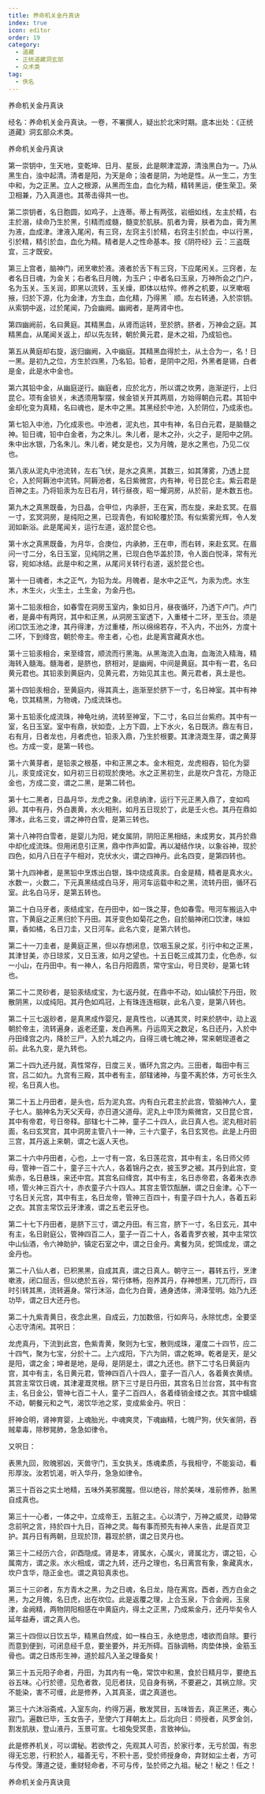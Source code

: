 ```yaml
---
title: 养命机关金丹真诀
index: true
icon: editor
order: 19
category:
  - 道藏
  - 正统道藏洞玄部
  - 众术类
tag:
  - 佚名
---
```


养命机关金丹真诀  

经名：养命机关金丹真诀。一卷，不署撰人，疑出於北宋时期。底本出处：《正统道藏》洞玄部众术类。  

养命机关金丹真诀  

第一崇钥中，生天地，变乾坤、日月、星辰，此是瞑津混源，清浊黑白为一。乃从黑生白，浊中起清。清者是阳，为天是命；浊者是阴，为地是性。从一生二，方生中和，为之正黑。立人之根源，从黑而生血，血化为精，精转黑运，便生荣卫。荣卫相兼，乃入真道也。其蒂击得共一也。  

第二崇钥者，名日胞圆，如鸡子，上连蒂。蒂上有两弦，岩细如线，左主於精，右主於溺，续命乃生於黑，引精而成髓，髓变於肌肤。肌者为膏，肤者为血，膏为黑为液，血成津。津液入尾闲，有三窍，左窍主引於精，右窍主引於血，中以行黑，引於精，精引於血，血化为精。精者是人之性命基本。按《阴符经》云：三盗既宜，三才既安。  

第三上宫者，脑神门，闭烹嗽於液。液者於舌下有三窍，下应尾闲关。三窍者，左者名日日魂，为金关；右者名日月魄，为玉户；中者名曰玉泉，万神所会之门户，名为玉关。玉关润，即黑以流转，玉关燥，即体以枯悴。修养之机要，以烹嗽咽掖，归於下源，化为金津，方生血，血化精，乃得黑｀顺。左右转通，入於崇钥。从索钥中返，过於尾闻，乃会幽阙。幽阙者，是两肾中也。  

第四幽阙前，名曰黄庭。其精黑血，从肾而运转，至於脐。脐者，万神会之庭。其精黑血，从尾闻关返上，却以先左转，朝於黄元君，是木之祖，乃成铅也。  

第五从黄庭却右旋，返归幽阙，入中幽庭。其精黑血得於土，从土合为一，名！日一黑。是初九之位，方生於四黑，乃名铅。铅者，是阴中之阳，外黑者是锡，白者是金，此是水中金也。  

第六其铅中金，从幽庭逆行。幽庭者，应於北方，所以谓之坎男，迤渐逆行，上归昆仑。项有金锁关，未透须用掣摆，候金锁关开其两扇，方始得朝白元君。其铅中金却化变为真精，名曰魂也，是木中之黑。其黑经於中池，入於阴位，乃成汞也。  

第七铅入中池，乃化成汞也。中池者，泥丸也，其中有神，名日白元君，是脑髓之神。铅日魂，铅中白金者，为之朱儿。朱儿者，是木之孙，火之子，是阳中之阴。朱中出水银，乃名朱儿。朱儿者，姥女是也，又为月魄，是水之黑也，乃见二仪也。  

第八汞从泥丸中池流转，左右飞伏，是水之真黑，其数三，如其薄雾，乃透上昆仑，入於阿耨池中流转。阿耨池者，名日紫微宫，内有神，号日昆仑主。紫云君是百神之主。乃将铅汞为左日右月，转行昼夜，昭一耀洞房，从於前，是木数五也。  

第九木之真黑既备，为日晶，合甲位，内承肝，王在寅，而左旋，来赴玄冥。在眉一寸，玄冥洞房，是纯阳之黑，已现青色，有如轮覆於顶。有似紫雾光辉，令人发润如新浴。此是尾闻关，运行左道，返於昆仑也。  

第十水之真黑既备，为月华，合庚位，内承肺，王在申，而右转，来赴玄冥。在眉问一寸二分，名日玉室，见纯阴之黑，已现白色华盖於顶，令人面白悦泽，常有光容，宛如冰结。此是中和之黑，从尾问关转行右道，返於昆仑也。  

第十一日魂者，木之正气，为铅为龙。月魄者，是水中之正气，为汞为虎。水生木，木生火，火生土，土生金，为金丹也。  

第十二铅汞相合，如春雪在洞房玉室内，象如日月，昼夜循环，乃透下卢门。卢门者，是鼻中有两窍，其中和正黑，从洞房玉室透下，入重楼十二环，至玉台。须是闭口饮玉池之津，其丹得津，方过重楼，所以绵绵若存，不入内，不出外，方度十二环，下到绛宫，朝於帝主。帝主者，心也，此是离宫藏真水也。  

第十三铅汞相合，来至绛宫，顺流而行黑海。从黑海流入血海，血海流入精海，精海转入髓海。髓海者，是脐也，脐相对，是幽阙，中间是黄庭。其中有一君，名曰黄元君也。其铅汞到黄庭内，见黄元君，方始见其主也。黄元君者，真土是也。  

第十四铅汞相合，至黄庭内，得其真土，迤渐至於脐下一寸，名日神室。其中有神龟，饮其精黑，为物魂，乃成流珠也。  

第十五铅汞化成流珠，神龟吐纳，流转至神室，下二寸，名曰兰台紫府。其中有一室，名日玉室。室中有鼎，状如壶，上方下圆，上下水火，名日既济。鼎左有日，右有月，日者龙也，月者虎也，铅汞入鼎，乃生於根要。其津浇溉生芽，谓之黄芽也。方成一变，是第一转也。  

第十六黄芽者，是铅汞之根基，中和正黑之本。金木相克，龙虎相吞，铅化为婴儿，汞变成诧女，如月初三日初现於庚地。水之正黑初生，此是坎户含花，方隐正金也，方成二变，谓之二黑，是第二转也。  

第十七二黑者，日晶月华，龙虎之象。闭息纳津，运行下元正黑入鼎了，变如鸡卵。其中有丹，外白裹黄，水火相刑，如月五日现於丁，此是壬火也。其丹在鼎如薄冰，此名三变，谓之神符白雪，是第三转也。  

第十八神符白雪者，是婴儿为阳，姥女属阴，阴阳正黑相结，未成男女，其丹於鼎中却化成流珠。但用闭息引正黑，鼎中作声如雷。再以凝结作块，以象谷神，现於四色，如月八日在子午相对，克伏水火，谓之四神丹。此名四变，是第四转也。  

第十九四神者，是黑铅中烹炼出白银，珠中烧成真汞。白金是精，精者是真水火。水数一，火数二，下元真黑结成白马牙，用河车运载中和之黑，流转丹田，循环石室。此名白马牙，是第五转也。  

第二十白马牙者，汞结成宝，在丹田中，如一珠之芽，色如春雪。甩河车搬运入中宫，下黄庭之正黑归於下丹田。其牙变色如菊花之色，自於脑神闭口饮津，味如粟，香如橘，名日刀圭，又日河车。此名六变，是第六转也。  

第二十一刀圭者，是黄庭正黑，但以存想闭息，饮咽玉泉之浆，引行中和之正黑，其津甘美，亦日琼浆，又日玉液，如月之望也。十五日乾三成其刀圭，化色赤，似一小山，在丹田中。有一神人，名日丹阳霞质，常守宝山，号日灵砂，是第七转也。  

第二十二灵砂者，是铅汞结成宝，为七返丹就，在鼎中不动，如山镇於下丹田，败散阴黑，以成纯阳。其丹色如鸡冠，上有珠连连相联，此名八变，是第八转也。  

第二十三七返砂者，是真黑成作婴兄，是真性也，以通其灵，时来於脐中，动上返朝於帝主，流转遍身，返老还童，发白再黑。丹运周天之数足，名日还丹，入於中丹田绛宫之内，降於三尸，入於九城之内，自得三魂七魄之神，常来朝现道者之前。此名九变，是九转也。  

第二十四九还丹就，真性常存，日度三关，循环九宫之内。三田者，每田中有三宫，吕二如九。九宫有三殿，其中者有主，部辖诸神，与童不离於体，方可长生久视，名日真人也。  

第二十五上丹田者，是头也，后为泥丸宫。内有白元君主於此宫，管脑神六人，童子七人。脑神名为天父天母，亦日道父道母。泥丸上中顶为紫微宫，又日昆仑宫，其中有帝君，号日帝释。部辖七十二神，童子二十四人，此日真人也。泥丸相对前面，名曰玄冥宫，其中洞房主管八十一神，三十六童子，名日玄冥也。此是上丹田三宫，其丹返上来朝，谓之七返人天也。  

第二十六中丹田者，心也，上一寸有一宫，名日莲花宫，其中有主，名日师父师母，管神一百二十，童子三十六人，各着锦丹之衣，披玉罗之被。其丹到此宫，变紫赤，名日悬珠，来还中宫。其宫名曰绛宫，其中有主，名日赤帝君，各着朱衣赤啧，管火神三百六十，赤衣童子六十四人。其宫主管饮酝酬，谓之日金津。心下一寸名日关元宫，其中有主，名日龙帝，管神三百四十，有童子四十九人，各着五彩之衣。其宫主常饮云牙津液，谓之五老云牙也。  

第二十七下丹田者，是脐下三寸，谓之丹田。有三宫，脐下一寸，名日玄元，其中有主，名日尉庭公，管神四百二人，童子一百二十人，各着青罗衣被，其中主常饮中山仙酒，令六神助护，镇定石室之中，谓之日金丹。禽餐为凤，蛇饵成龙，谓之金丹也。  

第二十八仙人者，已积黑黑，自成其真，谓之日真人。朝守三一，暮转五行，烹津嗽液，闭口屈舌，但以绝於五谷，常行体畅，抱养其丹，存神想黑，兀兀而行，四时引转其黑，流转遍身。常行沐浴，血化为白膏，通身透体，滑泽莹明。始乃九还功毕，谓之日大还丹也。  

第二十九紫青黄日，夜念此黑，自成云，力加数倍，行如奔马，永除忧虑，全要坚心志守清闲。其呎日：  

龙虎真丹，下流到此宫，色紫青黄，聚则为七宝，散则成珠，灌度二十四节，应二十四气，聚为七宝，分於十二。上六成阳，下六为阴，谓之乾坤。乾者是天，是父是阳，谓之金；坤者是地，是母，是阴是土，谓之九还也。脐下二寸名日黄庭内宫，其中有主，名日黄元君，管神四百八十四人，童子一百八人，各着黄衣黄绩。其宫主常饮日魂，其津灌溉灵根。脐下三寸是日丹田，其宫名日兰台宫，其中有宫主，名日金公，管神七百二十人，童子二百四人，各着绛销金缕之衣。其宫中蠕蠕不动，朝餐元和之气，渴饮华池之浆，变成紫金丹。呎日：  

肝神合明，肾神育婴，上魂胎光，中魂爽灵，下魂幽精，七魄尸狗，伏矢雀阴，吞贼辈毒，除秽晃肺，急急如律令。  

又呎日：  

表黑九回，败魄邪凶，天兽守门，玉女执关。炼魂柔质，与我相守，不能妄动，看形厚汝。汝若饥渴，听入华丹，急急如律令。  

第三十百谷之实土地精，五味外美邪魔腥。但以绝谷，除於美味，准前修养，胎黑自成真也。  

第三十一心者，一体之中，立成帝王，五脏之主。心以清宁，万神之威灵，动静常念前呎之言，持於四十九日，百神之灵。每有事而预先有神人来告，此是百灵卫护。其丹日有两朝，旦现於顶，暮现於脐，谓之日灵丹也。  

第三十二经历六合，卯酉隐成。肾是本，肾属水，心属火，肾属北方，谓之铅，心属南方，谓之汞。水火相成，谓之九转，还丹之理也，名日离宫有象，象藏真水，坎户含华，隐正金也。谓之真铅真汞也。  

第三十三卯者，东方青木之黑，为之日魂，名日龙，隐在离宫。酉者，西方白金之黑，为之月魄，名日虎，出在坎位。此是返覆之理，上合玉泉，下合金阙，玉泉津，金阙精，两物阴阳相感在中黄庭内，得土之正黑，乃成紫金丹，还丹毕矣令人延年益寿，谓之真人也。  

第三十四但以日饮五华，精黑自然成，如一株白玉，永绝思虑，嗜欲而自除。要行而意到便到，可闭息经千息，要坐要外，并无所碍。百脉调畅，肉垫体换，金筋玉骨也。谓之日炼形生神，道於超凡入圣之理备矣！  

第三十五元阳子命者，丹田，为其内有一龟，常饮中和黑，食於日精月华，要绝五谷五味。心行於德，见危者救，见厄者扶，见自身有祸，不要避之，其祸立除。灾不能染，害不可缠，此是修养，入其真圣，谓之真道也。  

第三十六沐浴斋戒，入室东向，约得万遍，散发冥目，五味皆去，真正黑还，夷心寂门。遍数已毕，玉女告子，至使六丁拜朝太上。后北向日：师授者，风罗金剑，割发肌肤，登山液丹，玉景可宣。七祖兔受冥患，言致神仙。  

此是修养机关，可以谓秘。若欲传之，先观其人可否，於家行孝，无亏於国，有忠得无忘恩，行积於人，福善无亏，不积十恶，受於师授身命，弃财如尘土者，方可与传受。薄道之徒，重财轻命者，不可与传，坠於师之九祖。秘之！秘之！任之！  

养命机关金丹真诀竟  
